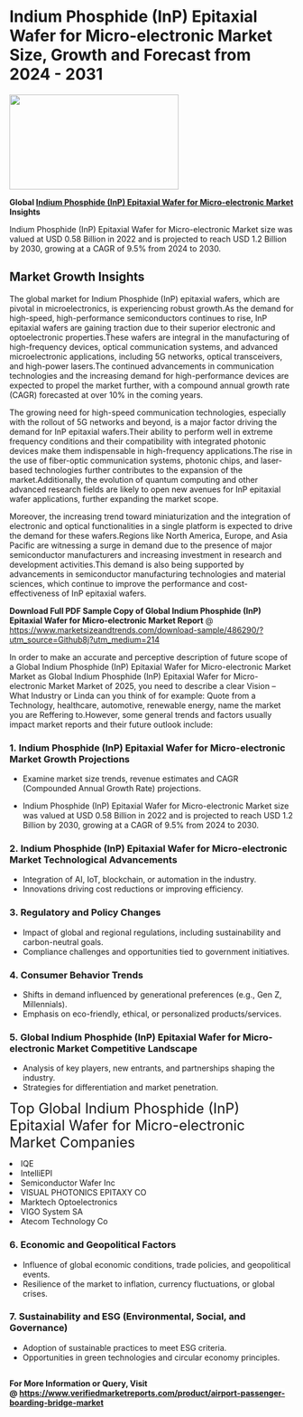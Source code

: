 <H1>Indium Phosphide (InP) Epitaxial Wafer for Micro-electronic Market Size, Growth and Forecast from 2024 - 2031</H1><img class="aligncenter size-medium wp-image-584254" src="https://thirdeyenews.in/wp-content/uploads/2024/09/Global-Market-Research-300x168.jpeg" alt="" width="300" height="168" /><p><strong>Global&nbsp;<a href="https://www.marketsizeandtrends.com/download-sample/486290/?utm_source=Github8j?utm_medium=214">Indium Phosphide (InP) Epitaxial Wafer for Micro-electronic Market</a> Insights</strong></p><p>Indium Phosphide (InP) Epitaxial Wafer for Micro-electronic Market size was valued at USD 0.58 Billion in 2022 and is projected to reach USD 1.2 Billion by 2030, growing at a CAGR of 9.5% from 2024 to 2030.</p><p><h2>Market Growth Insights</h2> <p>The global market for Indium Phosphide (InP) epitaxial wafers, which are pivotal in microelectronics, is experiencing robust growth.As the demand for high-speed, high-performance semiconductors continues to rise, InP epitaxial wafers are gaining traction due to their superior electronic and optoelectronic properties.These wafers are integral in the manufacturing of high-frequency devices, optical communication systems, and advanced microelectronic applications, including 5G networks, optical transceivers, and high-power lasers.The continued advancements in communication technologies and the increasing demand for high-performance devices are expected to propel the market further, with a compound annual growth rate (CAGR) forecasted at over 10% in the coming years.</p> <p>The growing need for high-speed communication technologies, especially with the rollout of 5G networks and beyond, is a major factor driving the demand for InP epitaxial wafers.Their ability to perform well in extreme frequency conditions and their compatibility with integrated photonic devices make them indispensable in high-frequency applications.The rise in the use of fiber-optic communication systems, photonic chips, and laser-based technologies further contributes to the expansion of the market.Additionally, the evolution of quantum computing and other advanced research fields are likely to open new avenues for InP epitaxial wafer applications, further expanding the market scope.</p> <p>Moreover, the increasing trend toward miniaturization and the integration of electronic and optical functionalities in a single platform is expected to drive the demand for these wafers.Regions like North America, Europe, and Asia Pacific are witnessing a surge in demand due to the presence of major semiconductor manufacturers and increasing investment in research and development activities.This demand is also being supported by advancements in semiconductor manufacturing technologies and material sciences, which continue to improve the performance and cost-effectiveness of InP epitaxial wafers.</p> <p><span class=""><strong>Download Full PDF Sample Copy of Global Indium Phosphide (InP) Epitaxial Wafer for Micro-electronic Market Report</strong> @ <a href="https://www.marketsizeandtrends.com/download-sample/486290/?utm_source=Github8j?utm_medium=214" target="_blank">https://www.marketsizeandtrends.com/download-sample/486290/?utm_source=Github8j?utm_medium=214</a></span></p><p>In order to make an accurate and perceptive description of future scope of a Global&nbsp;Indium Phosphide (InP) Epitaxial Wafer for Micro-electronic Market Market as Global&nbsp;Indium Phosphide (InP) Epitaxial Wafer for Micro-electronic Market Market of 2025, you need to describe a clear Vision &ndash; What Industry or Linda can you think of for example: Quote from a Technology, healthcare, automotive, renewable energy, name the market you are Reffering to.However, some general trends and factors usually impact market reports and their future outlook include:</p><h3>1.&nbsp;<strong>Indium Phosphide (InP) Epitaxial Wafer for Micro-electronic Market Growth Projections</strong></h3><ul><li>Examine market size trends, revenue estimates and CAGR (Compounded Annual Growth Rate) projections.</li><li><p>Indium Phosphide (InP) Epitaxial Wafer for Micro-electronic Market size was valued at USD 0.58 Billion in 2022 and is projected to reach USD 1.2 Billion by 2030, growing at a CAGR of 9.5% from 2024 to 2030.</p></li></ul><h3>2.&nbsp;<strong>Indium Phosphide (InP) Epitaxial Wafer for Micro-electronic Market Technological Advancements</strong></h3><ul><li>Integration of AI, IoT, blockchain, or automation in the industry.</li><li>Innovations driving cost reductions or improving efficiency.</li></ul><h3>3.&nbsp;<strong>Regulatory and Policy Changes</strong></h3><ul><li>Impact of global and regional regulations, including sustainability and carbon-neutral goals.</li><li>Compliance challenges and opportunities tied to government initiatives.</li></ul><h3>4.&nbsp;<strong>Consumer Behavior Trends</strong></h3><ul><li>Shifts in demand influenced by generational preferences (e.g., Gen Z, Millennials).</li><li>Emphasis on eco-friendly, ethical, or personalized products/services.</li></ul><h3>5.&nbsp;<strong>Global Indium Phosphide (InP) Epitaxial Wafer for Micro-electronic Market Competitive Landscape</strong></h3><ul><li>Analysis of key players, new entrants, and partnerships shaping the industry.</li><li>Strategies for differentiation and market penetration.</li></ul><p data-pm-slice="1 1 []"><span style="color: inherit; font-family: inherit; font-size: 25px;">Top Global Indium Phosphide (InP) Epitaxial Wafer for Micro-electronic Market Companies</span></p><div class="" data-test-id=""><p><li>IQE</li><li> IntelliEPI</li><li> Semiconductor Wafer Inc</li><li> VISUAL PHOTONICS EPITAXY CO</li><li> Marktech Optoelectronics</li><li> VIGO System SA</li><li> Atecom Technology Co</li></p></div><h3>6.&nbsp;<strong>Economic and Geopolitical Factors</strong></h3><ul><li>Influence of global economic conditions, trade policies, and geopolitical events.</li><li>Resilience of the market to inflation, currency fluctuations, or global crises.</li></ul><h3>7.&nbsp;<strong>Sustainability and ESG (Environmental, Social, and Governance)</strong></h3><ul><li>Adoption of sustainable practices to meet ESG criteria.</li><li>Opportunities in green technologies and circular economy principles.</li></ul><h2><strong style="font-size: 14px;">For More Information or Query, Visit @&nbsp;</strong><a style="background-color: #ffffff; font-size: 14px;" href="https://www.marketsizeandtrends.com/report/indium-phosphide-inp-epitaxial-wafer-for-micro-electronic-market/" target="_blank">https://www.verifiedmarketreports.com/product/airport-passenger-boarding-bridge-market</a></h2>
